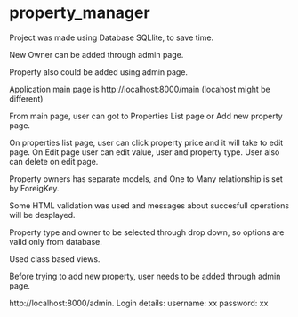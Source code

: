 # property_manager

Project was made using Database SQLlite, to save time.

New Owner can be added through admin page.

Property also could be added using admin page.

Application main page is http://localhost:8000/main (locahost might be different)

From main page, user can got to Properties List page or Add new property page.

On properties list page, user can click property price and it will take to edit page. On Edit page user can edit value,
user and property type. User also can delete on edit page.

Property owners has separate models, and One to Many relationship is set by ForeigKey.

Some HTML validation was used and messages about succesfull operations will be desplayed.

Property type and owner to be selected through drop down, so options are valid only from database.

Used class based views.

Before trying to add new property, user needs to be added through admin page.

http://localhost:8000/admin.
Login details: 
  username: xx
  password: xx
